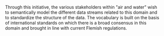 Through this initiative, the various stakeholders within "air and water" wish to semantically model the different data streams related to this domain and to standardize the structure of the data. The vocabulary is built on the basis of international standards on which there is a broad consensus in this domain and brought in line with current Flemish regulations.
